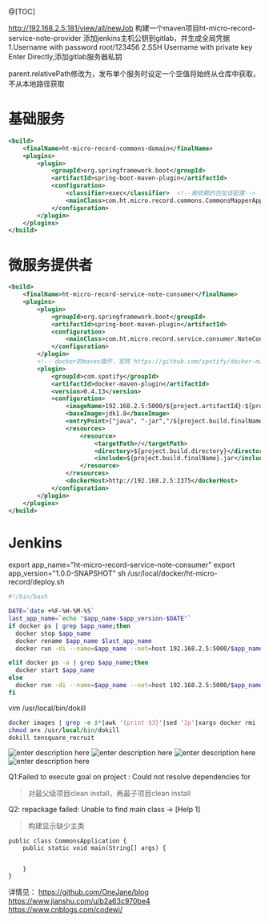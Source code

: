 @[TOC]

http://192.168.2.5:181/view/all/newJob 构建一个maven项目ht-micro-record-service-note-provider
添加jenkins主机公钥到gitlab，并生成全局凭据
1.Username with password root/123456
2.SSH Username with private key Enter Directly,添加gitlab服务器私钥

parent.relativePath修改为<relativePath />，发布单个服务时设定一个空值将始终从仓库中获取，不从本地路径获取

# 基础服务

``` xml
<build>
    <finalName>ht-micro-record-commons-domain</finalName>
    <plugins>
        <plugin>
            <groupId>org.springframework.boot</groupId>
            <artifactId>spring-boot-maven-plugin</artifactId>
            <configuration>
                <classifier>exec</classifier>  <!--被依赖的包加该配置-->
                <mainClass>com.ht.micro.record.commons.CommonsMapperApplication</mainClass>
            </configuration>
        </plugin>
    </plugins>
</build>
```
# 微服务提供者

``` xml
<build>
    <finalName>ht-micro-record-service-note-consumer</finalName>
    <plugins>
        <plugin>
            <groupId>org.springframework.boot</groupId>
            <artifactId>spring-boot-maven-plugin</artifactId>
            <configuration>
                <mainClass>com.ht.micro.record.service.consumer.NoteConsumerServiceApplication</mainClass>
            </configuration>
        </plugin>
        <!-- docker的maven插件，官网 https://github.com/spotify/docker-maven-plugin -->
        <plugin>
            <groupId>com.spotify</groupId>
            <artifactId>docker-maven-plugin</artifactId>
            <version>0.4.13</version>
            <configuration>
                <imageName>192.168.2.5:5000/${project.artifactId}:${project.version}</imageName>
                <baseImage>jdk1.8</baseImage>
                <entryPoint>["java", "-jar","/${project.build.finalName}.jar"]</entryPoint>
                <resources>
                    <resource>
                        <targetPath>/</targetPath>
                        <directory>${project.build.directory}</directory>
                        <include>${project.build.finalName}.jar</include>
                    </resource>
                </resources>
                <dockerHost>http://192.168.2.5:2375</dockerHost>
            </configuration>
        </plugin>
    </plugins>
</build>
```

# Jenkins
export app_name="ht-micro-record-service-note-consumer"
export app_version="1.0.0-SNAPSHOT"
sh /usr/local/docker/ht-micro-record/deploy.sh

``` bash
#!/bin/bash

DATE=`date +%F-%H-%M-%S`
last_app_name=`echo "$app_name-$app_version-$DATE"`
if docker ps | grep $app_name;then
  docker stop $app_name
  docker rename $app_name $last_app_name
  docker run -di --name=$app_name --net=host 192.168.2.5:5000/$app_name:$app_version

elif docker ps -a | grep $app_name;then
  docker start $app_name
else
  docker run -di --name=$app_name --net=host 192.168.2.5:5000/$app_name:$app_version
fi
```

vim /usr/local/bin/dokill

``` perl
docker images | grep -e $*|awk '{print $3}'|sed '2p'|xargs docker rmi
chmod a+x /usr/local/bin/dokill
dokill tensquare_recruit
```

![enter description here](https://www.github.com/OneJane/blog/raw/master/小书匠/1563789548337.png)
![enter description here](https://www.github.com/OneJane/blog/raw/master/小书匠/1563789561923.png)
![enter description here](https://www.github.com/OneJane/blog/raw/master/小书匠/1563789568408.png)
![enter description here](https://www.github.com/OneJane/blog/raw/master/小书匠/1563789572978.png)

Q1:Failed to execute goal on project  : Could not resolve dependencies for

> 对最父级项目clean install，再最子项目clean install

Q2: repackage failed: Unable to find main class -> [Help 1]

> 构建显示缺少主类

``` @SpringBootApplication
public class CommonsApplication {
    public static void main(String[] args) {


    }
}
```



详情见：
https://github.com/OneJane/blog
https://www.jianshu.com/u/b2a63c970be4
https://www.cnblogs.com/codewj/